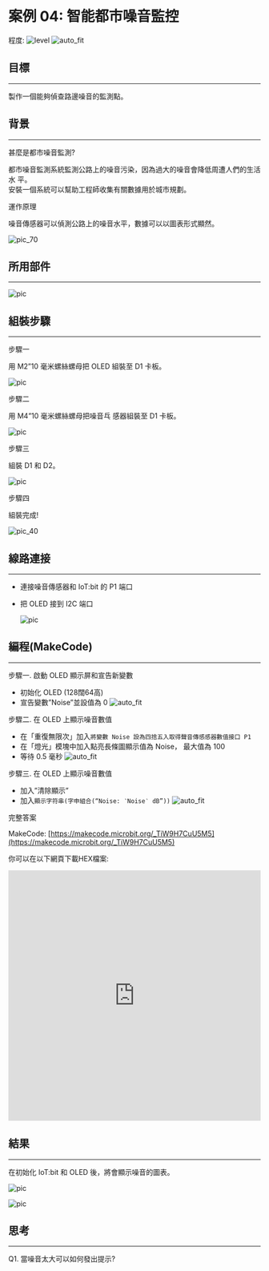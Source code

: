 # 案例 04: 智能都市噪音監控

程度: ![level](images/level2.png)
![auto_fit](images/Case4/case-04_1.png)<P>

## 目標
<HR>

製作一個能夠偵查路邊噪音的監測點。<BR><P>

## 背景
<HR>

<span id="subtitle">甚麼是都市噪音監測?</span><P>
都市噪音監測系統監測公路上的噪音污染，因為過大的噪音會降低周遭人們的生活水
平。<BR>安裝一個系統可以幫助工程師收集有關數據用於城市規劃。<BR><P>

<span id="subtitle">運作原理</span><P>
噪音傳感器可以偵測公路上的噪音水平，數據可以以圖表形式顯然。<BR><P>
![pic_70](images/Case4/Concept-diagram-Case4.png)<P>


## 所用部件
<HR>

![pic](images/Case4/Case4_parts.png)<P>

## 組裝步驟
<HR>

<span id="subtitle">步驟一</span><P>
用 M2”10 毫米螺絲螺母把 OLED 組裝至 D1 卡板。<BR><P>
![pic](images/Case4/Case4_ass1.png)<P>
<span id="subtitle">步驟二</span><P>
用 M4”10 毫米螺絲螺母把噪音乓 感器組裝至 D1 卡板。<BR><P>
![pic](images/Case4/Case4_ass2.png)<P>
<span id="subtitle">步驟三</span><P>
組裝 D1 和 D2。<BR><P>
![pic](images/Case4/Case4_ass3.png)<P>
<span id="subtitle">步驟四</span><P>
組裝完成!<BR><P>
![pic_40](images/Case4/Case4_ass4.png)<P>

## 線路連接
<HR>

* 連接噪音傳感器和 IoT:bit 的 P1 端口<BR><P>
* 把 OLED 接到 I2C 端口<BR><P>
![pic](images/Case4/Case4_hardware.png)<P>

## 編程(MakeCode)
<HR>

<span id="subtitle">步驟一. 啟動 OLED 顯示屏和宣告新變數</span><p>
* 初始化 OLED (128闊64高)
* 宣告變數”Noise”並設值為 0
![auto_fit](images/Case4/Case4_p1.png)<P>

<span id="subtitle">步驟二. 在 OLED 上顯示噪音數值</span><P>
* 在「重復無限次」加入`將變數 Noise 設為四捨五入取得聲音傳感感器數值接口 P1`
* 在「燈光」模塊中加入點亮長條圖顯示值為 Noise， 最大值為 100
* 等待 0.5 毫秒
![auto_fit](images/Case4/Case4_p2.png)<P>

<span id="subtitle">步驟三. 在 OLED 上顯示噪音數值</span><P>
* 加入”清除顯示”
* 加入`顯示字符串(字申組合(“Noise: ‵Noise‵ dB”))`
![auto_fit](images/Case4/Case4_p3.png)<P>


<span id="subtitle">完整答案<BR><P>
MakeCode: [https://makecode.microbit.org/_TiW9H7CuU5M5](https://makecode.microbit.org/_TiW9H7CuU5M5)<BR><P>
你可以在以下網頁下載HEX檔案:<BR>
<iframe src="https://makecode.microbit.org/#pub:_TiW9H7CuU5M5" width="100%" height="500" frameborder="0"></iframe>


## 結果
<HR>

在初始化 IoT:bit 和 OLED 後，將會顯示噪音的圖表。<BR><P>
![pic](images/Case4/Case4_result.gif)<P>
![pic](images/Case4/Case4_result2.png)<P>

## 思考
<HR>

Q1. 當噪音太大可以如何發出提示?<BR><P>

